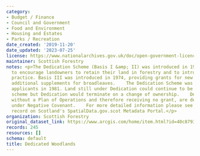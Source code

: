 ```yaml
---
category:
- Budget / Finance
- Council and Government
- Food and Environment
- Housing and Estates
- Parks / Recreation
date_created: '2019-11-20'
date_updated: '2023-07-25'
license: https://www.nationalarchives.gov.uk/doc/open-government-licence/version/3/
maintainer: Scottish Forestry
notes: <p>The Dedication Scheme (Basis I &amp; II) was introduced in 1947 in order
  to encourage landowners to retain their land in forestry and to introduce good forestry
  practice. Basis III was introduced in 1974, providing grants for new planting and
  additional supplements for broadleaves.    The Dedication Scheme was closed to new
  applicants in 1981. Land still under Dedication could continue to be within the
  scheme but Dedication would terminate on a change of ownership.    Dedication schemes
  without a Plan of Operations and therefore receiving no grant, are deemed to be
  under Negative Covenant.    For more detailed information please see the metadata
  record on Scotland's SpatialData.gov.scot Metadata Portal.</p>
organization: Scottish Forestry
original_dataset_link: https://www.arcgis.com/home/item.html?id=40c8793c3200456bb7ea497dec1c1ccc
records: 245
resources: []
schema: default
title: Dedicated Woodlands
---
```

